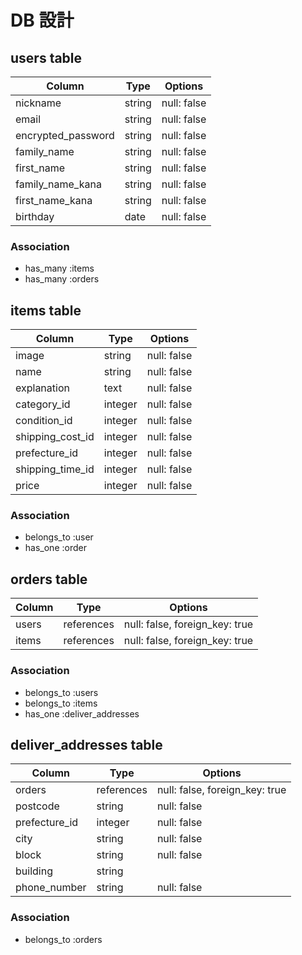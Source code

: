 # DB 設計

## users table

| Column             | Type                | Options                   |
|--------------------|---------------------|---------------------------|
| nickname           | string              | null: false               |
| email              | string              | null: false               |
| encrypted_password | string              | null: false               |
| family_name        | string              | null: false               |
| first_name         | string              | null: false               |
| family_name_kana   | string              | null: false               |
| first_name_kana    | string              | null: false               |
| birthday           | date                | null: false               |

### Association
* has_many :items
* has_many :orders


## items table

| Column             | Type                | Options                   |
|--------------------|---------------------|---------------------------|
| image              | string              | null: false               |
| name               | string              | null: false               |
| explanation        | text                | null: false               |
| category_id        | integer             | null: false               |
| condition_id       | integer             | null: false               |
| shipping_cost_id   | integer             | null: false               |
| prefecture_id      | integer             | null: false               |
| shipping_time_id   | integer             | null: false               |
| price              | integer             | null: false               |

### Association
* belongs_to :user
* has_one :order

## orders table
| Column             | Type                | Options                           |
|--------------------|---------------------|-----------------------------------|
| users              | references          | null: false, foreign_key: true    |
| items              | references          | null: false, foreign_key: true    |

### Association
* belongs_to :users
* belongs_to :items
* has_one :deliver_addresses

## deliver_addresses table

| Column             | Type                | Options                         |
|--------------------|---------------------|---------------------------------|
| orders             | references          | null: false, foreign_key: true  |
| postcode           | string              | null: false                     |
| prefecture_id      | integer             | null: false                     |
| city               | string              | null: false                     |
| block              | string              | null: false                     |
| building           | string              |                                 |
| phone_number       | string              | null: false                     |

### Association
* belongs_to :orders